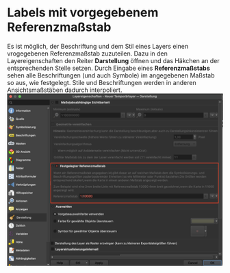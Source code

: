 # Labels mit vorgegebenem Referenzmaßstab
Es ist möglich, der Beschriftung und dem Stil eines Layers einen vrogegebenen Referenzmaßstab zuzuteilen. Dazu in den Layereigenschaften den Reiter **Darstellung** öffnen und das Häkchen an der entsprechenden Stelle setzen. Durch Eingabe eines **Referenzmaßstabs** sehen alle Beschriftungen (und auch Symbole) im angegebenen Maßstab so aus, wie festgelegt. Stile und Beschriftungen werden in anderen Ansichtsmaßstäben dadurch interpoliert.
![alt text](./data/referencescale.png)
